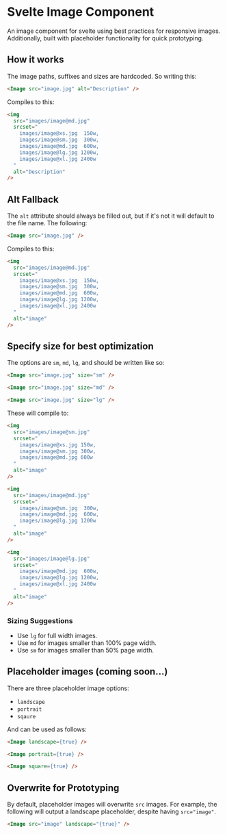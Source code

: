 # Svelte Image Component

An image component for svelte using best practices for responsive images. Additionally, built with placeholder functionality for quick prototyping.

## How it works

The image paths, suffixes and sizes are hardcoded. So writing this:

<!-- prettier-ignore -->
```html
<Image src="image.jpg" alt="Description" />
```

Compiles to this:

```html
<img
  src="images/image@md.jpg"
  srcset="
    images/image@xs.jpg  150w,
    images/image@sm.jpg  300w,
    images/image@md.jpg  600w,
    images/image@lg.jpg 1200w,
    images/image@xl.jpg 2400w
  "
  alt="Description"
/>
```

## Alt Fallback

The `alt` attribute should always be filled out, but if it's not it will default to the file name. The following:

<!-- prettier-ignore -->
```html
<Image src="image.jpg" />
```

Compiles to this:

```html
<img
  src="images/image@md.jpg"
  srcset="
    images/image@xs.jpg  150w,
    images/image@sm.jpg  300w,
    images/image@md.jpg  600w,
    images/image@lg.jpg 1200w,
    images/image@xl.jpg 2400w
  "
  alt="image"
/>
```

## Specify size for best optimization

The options are `sm`, `md`, `lg`, and should be written like so:

<!-- prettier-ignore -->
```html
<Image src="image.jpg" size="sm" />

<Image src="image.jpg" size="md" />

<Image src="image.jpg" size="lg" />
```

These will compile to:

```html
<img
  src="images/image@sm.jpg"
  srcset="
    images/image@xs.jpg 150w,
    images/image@sm.jpg 300w,
    images/image@md.jpg 600w
  "
  alt="image"
/>

<img
  src="images/image@md.jpg"
  srcset="
    images/image@sm.jpg  300w,
    images/image@md.jpg  600w,
    images/image@lg.jpg 1200w
  "
  alt="image"
/>

<img
  src="images/image@lg.jpg"
  srcset="
    images/image@md.jpg  600w,
    images/image@lg.jpg 1200w,
    images/image@xl.jpg 2400w
  "
  alt="image"
/>
```

### Sizing Suggestions

- Use `lg` for full width images.
- Use `md` for images smaller than 100% page width.
- Use `sm` for images smaller than 50% page width.

## Placeholder images (coming soon...)

There are three placeholder image options:

- `landscape`
- `portrait`
- `sqaure`

And can be used as follows:

<!-- prettier-ignore -->
```html
<Image landscape={true} />

<Image portrait={true} />

<Image square={true} />
```

## Overwrite for Prototyping

By default, placeholder images will overwrite `src` images. For example, the following will output a landscape placeholder, despite having `src="image"`.

<!-- prettier-ignore -->
```html
<Image src="image" landscape="{true}" />
```
